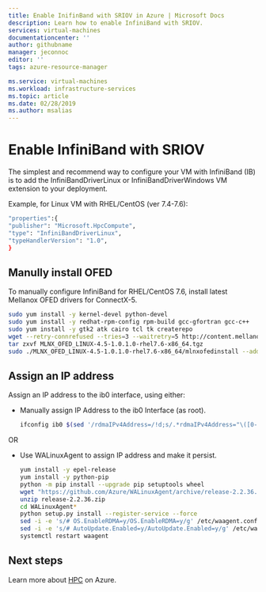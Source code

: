 ```yaml
---
title: Enable InifinBand with SRIOV in Azure | Microsoft Docs
description: Learn how to enable InfiniBand with SRIOV. 
services: virtual-machines
documentationcenter: ''
author: githubname
manager: jeconnoc
editor: ''
tags: azure-resource-manager

ms.service: virtual-machines
ms.workload: infrastructure-services
ms.topic: article
ms.date: 02/28/2019
ms.author: msalias
---
```



# Enable InfiniBand with SRIOV


The simplest and recommend way to configure your VM with InfiniBand (IB) is to add the InfiniBandDriverLinux or InfiniBandDriverWindows VM extension to your deployment.

Example, for Linux VM with RHEL/CentOS (ver 7.4-7.6):

```bash
"properties":{
"publisher": "Microsoft.HpcCompute",
"type": "InfiniBandDriverLinux",
"typeHandlerVersion": "1.0",
} 
```


## Manully install OFED

To manually configure InfiniBand for RHEL/CentOS 7.6, install latest Mellanox OFED drivers for ConnectX-5.

```bash
sudo yum install -y kernel-devel python-devel
sudo yum install -y redhat-rpm-config rpm-build gcc-gfortran gcc-c++
sudo yum install -y gtk2 atk cairo tcl tk createrepo
wget --retry-connrefused --tries=3 --waitretry=5 http://content.mellanox.com/ofed/MLNX_OFED-4.5-1.0.1.0/MLNX_OFED_LINUX-4.5-1.0.1.0-rhel7.6-x86_64.tgz
tar zxvf MLNX_OFED_LINUX-4.5-1.0.1.0-rhel7.6-x86_64.tgz
sudo ./MLNX_OFED_LINUX-4.5-1.0.1.0-rhel7.6-x86_64/mlnxofedinstall --add-kernel-support
```


## Assign an IP address

Assign an IP address to the ib0 interface, using either:

- Manually assign IP Address to the ib0 Interface (as root).

	```bash
	ifconfig ib0 $(sed '/rdmaIPv4Address=/!d;s/.*rdmaIPv4Address="\([0-9.]*\)".*/\1/' /var/lib/waagent/SharedConfig.xml)/16
	```

OR

- Use WALinuxAgent to assign IP address and make it persist.

	```bash
	yum install -y epel-release
	yum install -y python-pip
	python -m pip install --upgrade pip setuptools wheel
	wget "https://github.com/Azure/WALinuxAgent/archive/release-2.2.36.zip"
	unzip release-2.2.36.zip
	cd WALinuxAgent*
	python setup.py install --register-service --force
	sed -i -e 's/# OS.EnableRDMA=y/OS.EnableRDMA=y/g' /etc/waagent.conf
	sed -i -e 's/# AutoUpdate.Enabled=y/AutoUpdate.Enabled=y/g' /etc/waagent.conf
	systemctl restart waagent
	```

## Next steps

Learn more about [HPC](https://docs.microsoft.com/azure/architecture/topics/high-performance-computing/) on Azure.

